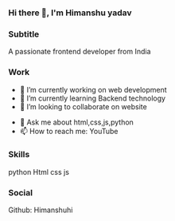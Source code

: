 ### Hi there 👋, I'm Himanshu yadav
 
### Subtitle
A passionate frontend developer from India

### Work
- 🔭 I’m currently working on web development
- 🌱 I’m currently learning Backend technology
- 👯 I’m looking to collaborate on website 
<!-- 🤔 I’m looking for help with ...-->
- 💬 Ask me about html,css,js,python
- 📫 How to reach me: YouTube 
<!-- 😄 Pronouns: ...-->
<!-- ⚡ Fun fact: ...-->

### Skills
python 
Html 
css 
js 

### Social
Github: Himanshuhi
